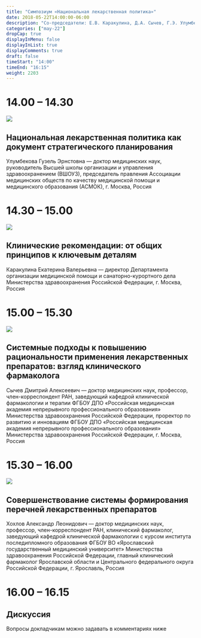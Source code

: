 ```yaml
---
title: "Симпозиум «Национальная лекарственная политика»"
date: 2018-05-22T14:00:00-06:00
description: "Со-председатели: Е.В. Каракулина, Д.А. Сычев, Г.Э. Улумбекова"
categories: ["may-22"]
dropCap: true
displayInMenu: false
displayInList: true
displayComments: true
draft: false
timeStart: "14:00"
timeEnd: "16:15"
weight: 2203
---
```

<div class="card-container">
    <div class="event-card" >
        <div class="card-time-container-person">
            <h1>14.00 – 14.30</h1>
        </div>
        <div class="card-img-container-person">
            <picture>
                <img src="https://pp.userapi.com/c855332/v855332166/3eab3/xKPCXafCZ6s.jpg" class="card-img-person">
            </picture>
        </div>
        <div class="card-body-person">
            <h2 class="card-title">Национальная лекарственная политика как документ стратегического планирования</h2>
            <p class="card-text">Улумбекова Гузель Эрнстовна — доктор медицинских наук, руководитель Высшей школы организации и управления здравоохранением (ВШОУЗ), председатель правления Ассоциации медицинских обществ по качеству медицинской помощи и медицинского образования (АСМОК), г. Москва, Россия</p>
        </div>
    </div>
    <div class="event-card" >
        <div class="card-time-container-person">
            <h1>14.30 – 15.00</h1>
        </div>
        <div class="card-img-container-person">
            <picture>
                <img src="https://pp.userapi.com/c855332/v855332166/3ea93/BoYLuLwAasM.jpg" class="card-img-person">
            </picture>
        </div>
        <div class="card-body-person">
            <h2 class="card-title">Клинические рекомендации: от общих принципов к ключевым деталям</h2>
            <p class="card-text">Каракулина Екатерина Валерьевна — директор Департамента организации медицинской помощи и санаторно-курортного дела Министерства здравоохранения Российской Федерации, г. Москва, Россия</p>
        </div>
    </div>
    <div class="event-card" >
        <div class="card-time-container-person">
            <h1>15.00 – 15.30</h1>
        </div>
        <div class="card-img-container-person">
            <picture>
                <img src="https://pp.userapi.com/c855332/v855332166/3e95b/sdyrcowV8Dg.jpg" class="card-img-person">
            </picture>
        </div>
        <div class="card-body-person">
            <h2 class="card-title">Системные подходы к повышению рациональности применения лекарственных препаратов: взгляд клинического фармаколога</h2>
            <p class="card-text">Сычев Дмитрий Алексеевич — доктор медицинских наук, профессор, член-корреспондент РАН, заведующий кафедрой клинической фармакологии и терапии ФГБОУ ДПО «Российская медицинская академия непрерывного профессионального образования» Министерства здравоохранения Российской Федерации, проректор по развитию и инновациям ФГБОУ ДПО «Российская медицинская академия непрерывного профессионального образования» Министерства здравоохранения Российской Федерации, г. Москва, Россия</p>
        </div>
    </div>
    <div class="event-card" >
        <div class="card-time-container-person">
            <h1>15.30 – 16.00</h1>
        </div>
        <div class="card-img-container-person">
            <picture>
                <img src="https://pp.userapi.com/c855332/v855332166/3e9b3/gEMUNekl4cU.jpg" class="card-img-person">
            </picture>
        </div>
        <div class="card-body-person">
            <h2 class="card-title">Совершенствование системы формирования перечней лекарственных препаратов</h2>
            <p class="card-text">Хохлов Александр Леонидович — доктор медицинских наук, профессор, член-корреспондент РАН, клинический фармаколог, заведующий кафедрой клинической фармакологии с курсом института последипломного образования ФГБОУ ВО «Ярославский государственный медицинский университет» Министерства здравоохранения Российской Федерации, главный клинический фармаколог Ярославской области и Центрального федерального округа Российской Федерации, г. Ярославль, Россия</p>
        </div>
    </div>
      <div class="event-card" >
        <div class="card-time-container-person-no-picture">
            <h1>16.00 – 16.15</h1>
        </div>
        <div class="card-body-person">
            <h2 class="card-title">Дискуссия</h2>
            <p class="card-text">Вопросы докладчикам можно задавать в комментариях ниже</p>
        </div>
    </div>
</div>


